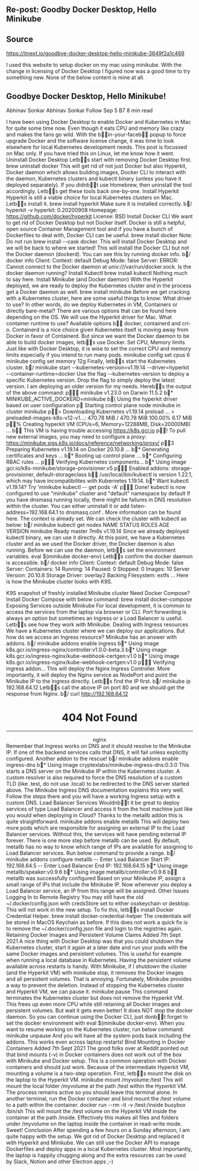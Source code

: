 Re-post: Goodby Docker Desktop, Hello Minikube
---

Source
---
https://itnext.io/goodbye-docker-desktop-hello-minikube-3649f2a1c469

I used this website to setup docker on my mac using minikube.  With the change in licensing of Docker Desktop
I figured now was a good time to try something new.  None of the below content is mine at all.

Goodbye Docker Desktop, Hello Minikube!
---

Abhinav Sonkar
Abhinav Sonkar
Follow
Sep 5 B7 8 min read





I have been using Docker Desktop to enable Docker and Kubernetes in Mac for quite some time now. Even though it eats CPU and memory like crazy and makes the fans go wild. With the bin-your-faceb popup to force upgrade Docker and the software license change, it was time to look elsewhere for local Kubernetes development needs.
This post is focussed on Mac only. If you have tried this on Linux, let me know how it went.
Uninstall Docker Desktop
Letbs start with removing Docker Desktop first.
brew uninstall docker
This will get rid of not just Docker but also Hyperkit, Docker daemon which allows building images, Docker CLI to interact with the daemon, Kubernetes clusters and kubectl binary (unless you have it deployed separately). If you didnbt use Homebrew, then uninstall the tool accordingly.
Letbs get these tools back one-by-one.
Install Hyperkit
Hyperkit is still a viable choice for local Kubernetes clusters on Mac. Letbs install it.
brew install hyperkit
Make sure it is installed correctly.
b/ hyperkit -v
hyperkit: 0.20200908
Homepage: https://github.com/docker/hyperkit
License: BSD
Install Docker CLI
We want to get rid of Docker Desktop but not Docker itself. Docker is still a helpful, open source Container Management tool and if you have a bunch of Dockerfiles to deal with, Docker CLI can be useful.
brew install docker
Note: Do not run brew install --cask docker. This will install Docker Desktop and we will be back to where we started!
This will install the Docker CLI but not the Docker daemon (dockerd). You can see this by running docker info.
b/ docker info
Client:
 Context:    default
 Debug Mode: false
Server:
ERROR: Cannot connect to the Docker daemon at unix:///var/run/docker.sock. Is the docker daemon running?
Install Kubectl
brew install kubectl
Nothing much to say here.
Install Minikube (and Docker daemon)
With the Hyperkit deployed, we are ready to deploy the Kubernetes cluster and in the process get a Docker daemon as well.
brew install minikube
Before we get cracking with a Kubernetes cluster, here are some useful things to know:
What driver to use?
In other words, do we deploy Kubernetes in VM, Containers or directly bare-metal? There are various options that can be found here depending on the OS. We will use the Hyperkit driver for Mac.
What container runtime to use?
Available options b docker, containerd and cri-o. Containerd is a nice choice given Kubernetes itself is moving away from Docker in favor of Containerd. But since we want the Docker daemon to be able to build docker images, letbs use Docker.
Set CPU, Memory limits
Just like with Docker Desktop, it is wise to set the correct CPU and memory limits especially if you intend to run many pods.
minikube config set cpus 6
minikube config set memory 12g
Finally, letbs start the Kubernetes cluster.
b/ minikube start --kubernetes-version=v1.19.14 --driver=hyperkit --container-runtime=docker
Use the flag --kubernetes-version to deploy a specific Kubernetes version. Drop the flag to simply deploy the latest version. I am deploying an older version for my needs.
Herebs the output of the above command:
p  minikube v1.23.0 on Darwin 11.5.2
    b* MINIKUBE_ACTIVE_DOCKERD=minikube
b(  Using the hyperkit driver based on user configuration
p
  Starting control plane node minikube in cluster minikube
p>  Downloading Kubernetes v1.19.14 preload ...
    > preloaded-images-k8s-v12-v1...: 470.78 MiB / 470.78 MiB  100.00% 6.17 MiB
p%  Creating hyperkit VM (CPUs=6, Memory=12288MB, Disk=20000MB) ...
b  This VM is having trouble accessing https://k8s.gcr.io
p!  To pull new external images, you may need to configure a proxy: https://minikube.sigs.k8s.io/docs/reference/networking/proxy/
p3  Preparing Kubernetes v1.19.14 on Docker 20.10.8 ...
    b* Generating certificates and keys ...
    b* Booting up control plane ...
    b* Configuring RBAC rules ...
p  Verifying Kubernetes components...
    b* Using image gcr.io/k8s-minikube/storage-provisioner:v5
p  Enabled addons: storage-provisioner, default-storageclass
b  /usr/local/bin/kubectl is version 1.22.1, which may have incompatibilites with Kubernetes 1.19.14.
    b* Want kubectl v1.19.14? Try 'minikube kubectl -- get pods -A'
p  Done! kubectl is now configured to use "minikube" cluster and "default" namespace by default
If you have dnsmasq running locally, there might be failures in DNS resolution within the cluster. You can either uninstall it or add listen-address=192.168.64.1 to dnsmasq.conf . More information can be found here.
The context is already set. We can check the cluster with kubectl as below:
b/ minikube kubectl get nodes
NAME       STATUS   ROLES    AGE    VERSION
minikube   Ready    master   7m6s   v1.19.14
Since we already deployed kubectl binary, we can use it directly.
At this point, we have a Kubernetes cluster and as we used the Docker driver, the Docker daemon is also running. Before we can use the daemon, letbs set the environment variables.
eval $(minikube docker-env)
Letbs confirm the docker daemon is accessible.
b/ docker info
Client:
 Context:    default
 Debug Mode: false
Server:
 Containers: 14
  Running: 14
  Paused: 0
  Stopped: 0
 Images: 10
 Server Version: 20.10.8
 Storage Driver: overlay2
  Backing Filesystem: extfs
 ...
Here is how the Minikube cluster looks with K9S.

K9S snapshot of freshly installed Minikube cluster
Need Docker Compose?
Install Docker Compose with below command:
brew install docker-compose
Exposing Services outside Minikube
For local development, it is common to access the services from the laptop via browser or CLI. Port forwarding is always an option but sometimes an Ingress or a Load Balancer is useful. Letbs see how they work with Minikube.
Dealing with Ingress resources
We have a Kubernetes cluster where we can deploy our applications. But how do we access an Ingress resource? Minikube has an answer with addons.
b/ minikube addons enable ingress
    b* Using image k8s.gcr.io/ingress-nginx/controller:v1.0.0-beta.3
    b* Using image k8s.gcr.io/ingress-nginx/kube-webhook-certgen:v1.0
    b* Using image k8s.gcr.io/ingress-nginx/kube-webhook-certgen:v1.0
p  Verifying ingress addon...
This will deploy the Nginx Ingress Controller. More importantly, it will deploy the Nginx service as NodePort and point the Minikube IP to the Ingress directly. Letbs find the IP first.
b/ minikube ip
192.168.64.12
Letbs call the above IP on port 80 and we should get the response from Nginx.
b/ curl http://192.168.64.12
<html>
<head><title>404 Not Found</title></head>
<body>
<center><h1>404 Not Found</h1></center>
<hr><center>nginx</center>
</body>
</html>
Remember that Ingress works on DNS and it should resolve to the Minikube IP. If one of the backend services calls that DNS, it will fail unless explicitly configured. Another addon to the rescue!
b/ minikube addons enable ingress-dns
    b* Using image cryptexlabs/minikube-ingress-dns:0.3.0
This starts a DNS server on the Minikube IP within the Kubernetes cluster. A custom resolver is also required to force the DNS resolution of a custom TLD (like .test, do not use .local) to be redirected to the DNS server started above. The Minikube Ingress DNS documentation explains this very well. Follow the steps there and you will have a working Ingress setup with a custom DNS.
Load Balancer Services
Wouldnbt it be great to deploy services of type Load Balancer and access it from the host machine just like you would when deploying in Cloud? Thanks to the metallb addon this is quite straightforward.
minikube addons enable metallb
This will deploy two more pods which are responsible for assigning an external IP to the Load Balancer services. Without this, the services will have pending external IP forever.
There is one more step before metallb can be used. By default, metallb has no way to know which range of IPs are available for assigning to Load Balancer services. Run below command to provide a range.
b/ minikube addons configure metallb
-- Enter Load Balancer Start IP: 192.168.64.5
-- Enter Load Balancer End IP: 192.168.64.15
    b* Using image metallb/speaker:v0.9.6
    b* Using image metallb/controller:v0.9.6
b  metallb was successfully configured
Based on your Minikube IP, assign a small range of IPs that include the Minikube IP. Now whenever you deploy a Load Balancer service, an IP from this range will be assigned.
Other Issues
Logging In to Remote Registry
You may still have the old ~/.docker/config.json with credsStore set to either osxkeychain or desktop. This will not work in the new setup. To fix this, letbs install Docker Credential Helper.
brew install docker-credential-helper
The credentials will be stored in MacOS Keychain as before. If this does not work a quick fix is to remove the ~/.docker/config.json file and login to the registries again.
Retaining Docker Images and Persistent Volume Claims
Added 7th Sept 2021
A nice thing with Docker Desktop was that you could shutdown the Kubernetes cluster, start it again at a later date and run your pods with the same Docker images and persistent volumes. This is useful for example when running a local database in Kubernetes. Having the persistent volume available across restarts is handy.
With Minikube, if I shutdown the cluster (and the Hyperkit VM) with minikube stop, it removes the Docker images and all persistent volumes. That is annoying. Fortunately, Minikube provides a way to prevent the deletion. Instead of stopping the Kubernetes cluster and Hyperkit VM, we can pause it.
minikube pause
This command terminates the Kubernetes cluster but does not remove the Hyperkit VM. This frees up even more CPU while still retaining all Docker images and persistent volumes. But wait it gets even better! It does NOT stop the docker daemon. So you can continue using the Docker CLI, just donbt forget to set the docker environment with eval $(minikube docker-env).
When you want to resume working on the Kubernetes cluster, run below command:
minikube unpause
And you will have all the system pods back including the addons. This works even across laptop restarts!
Bind Mounting in Docker Containers
Added 7th Sept 2021
The good folks over at Reddit pointed out that bind mounts (-v) in Docker containers does not work out of the box with Minikube and Docker setup. This is a common operation with Docker containers and should just work.
Because of the intermediate Hyperkit VM, mounting a volume is a two-step operation. First, letbs mount the disk on the laptop to the Hyperkit VM.
minikube mount /myvolume:/test
This will mount the local folder /myvolume at the path /test within the Hyperkit VM. The process remains active so you should leave this terminal alone.
In another terminal, run the Docker container and bind mount the /test volume to a path within the container.
docker run --rm -it -v /test:/inside busybox /bin/sh
This will mount the /test volume on the Hyperkit VM inside the container at the path /inside. Effectively this makes all files and folders under /myvolume on the laptop inside the container in read-write mode. Sweet!
Conclusion
After spending a few hours on a Sunday afternoon, I am quite happy with the setup. We got rid of Docker Desktop and replaced it with Hyperkit and Minikube. We can still use the Docker API to manage Dockerfiles and deploy apps in a local Kubernetes cluster. Most importantly, the laptop is happily chugging along and the extra resources can be used by Slack, Notion and other Electron apps ;-)

